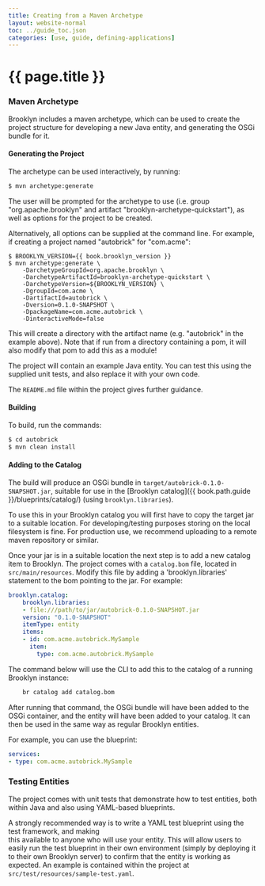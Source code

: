 ```yaml
---
title: Creating from a Maven Archetype
layout: website-normal
toc: ../guide_toc.json
categories: [use, guide, defining-applications]
---
```

# {{ page.title }}

### Maven Archetype

Brooklyn includes a maven archetype, which can be used to create the project structure for 
developing a new Java entity, and generating the OSGi bundle for it.


#### Generating the Project

The archetype can be used interactively, by running:
```bash
$ mvn archetype:generate
```

The user will be prompted for the archetype to use (i.e. group "org.apache.brooklyn" 
and artifact "brooklyn-archetype-quickstart"), as well as options for the project 
to be created.

Alternatively, all options can be supplied at the command line. For example, 
if creating a project named "autobrick" for "com.acme":

<pre><code class="lang-sh">$ BROOKLYN_VERSION={{ book.brooklyn_version }}
$ mvn archetype:generate \
	-DarchetypeGroupId=org.apache.brooklyn \
	-DarchetypeArtifactId=brooklyn-archetype-quickstart \
	-DarchetypeVersion=${BROOKLYN_VERSION} \
	-DgroupId=com.acme \
	-DartifactId=autobrick \
	-Dversion=0.1.0-SNAPSHOT \
	-DpackageName=com.acme.autobrick \
	-DinteractiveMode=false</code></pre>

This will create a directory with the artifact name (e.g. "autobrick" in the example above).
Note that if run from a directory containing a pom, it will also modify that pom to add this as 
a module!

The project will contain an example Java entity. You can test this using the supplied unit tests,
and also replace it with your own code.

The `README.md` file within the project gives further guidance.


#### Building

To build, run the commands:

```bash
$ cd autobrick
$ mvn clean install
```


#### Adding to the Catalog

The build will produce an OSGi bundle in `target/autobrick-0.1.0-SNAPSHOT.jar`, suitable for 
use in the [Brooklyn catalog]({{ book.path.guide }}/blueprints/catalog/) (using `brooklyn.libraries`).

To use this in your Brooklyn catalog you will first have to copy the target jar to a suitable location. 
For developing/testing purposes storing on the local filesystem is fine. 
For production use, we recommend uploading to a remote maven repository or similar.

Once your jar is in a suitable location the next step is to add a new catalog item to Brooklyn. 
The project comes with a `catalog.bom` file, located in `src/main/resources`. 
Modify this file by adding a 'brooklyn.libraries' statement to the bom pointing to the jar. 
For example:

```yaml
brooklyn.catalog:
    brooklyn.libraries:
    - file:///path/to/jar/autobrick-0.1.0-SNAPSHOT.jar
    version: "0.1.0-SNAPSHOT"
    itemType: entity
    items:
    - id: com.acme.autobrick.MySample
      item:
        type: com.acme.autobrick.MySample
```

The command below will use the CLI to add this to the catalog of a running Brooklyn instance:

```bash
    br catalog add catalog.bom
```

After running that command, the OSGi bundle will have been added to the OSGi container, and the
entity will have been added to your catalog. It can then be used in the same way as regular Brooklyn 
entities.

For example, you can use the blueprint:

```yaml
services:
- type: com.acme.autobrick.MySample
```


### Testing Entities

The project comes with unit tests that demonstrate how to test entities, both within Java and
also using YAML-based blueprints.

A strongly recommended way is to write a YAML test blueprint using the test framework, and making  
this available to anyone who will use your entity. This will allow users to easily run the test
blueprint in their own environment (simply by deploying it to their own Brooklyn server) to confirm 
that the entity is working as expected. An example is contained within the project at 
`src/test/resources/sample-test.yaml`.
